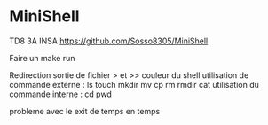 # MiniShell
TD8 3A INSA
https://github.com/Sosso8305/MiniShell

Faire un make run 


Redirection  sortie de fichier  >  et >>
couleur du shell
utilisation de commande externe : ls touch mkdir mv cp rm rmdir cat
utilisation du commande interne : cd pwd


probleme avec le exit de temps en temps 

